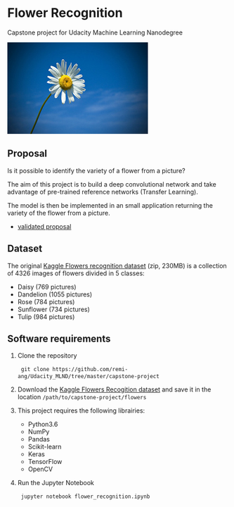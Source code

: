 # Flower Recognition

Capstone project for Udacity Machine Learning Nanodegree

![](./images_samples/813445367_187ecf080a_n.jpg)

## Proposal

Is it possible to identify the variety of a flower from a picture?

The aim of this project is to build a deep convolutional network and take advantage of pre-trained reference networks (Transfer Learning).

The model is then be implemented in an small application returning the variety of the flower from a picture.  

* [validated proposal](proposal.pdf)

## Dataset

The original [Kaggle Flowers recognition dataset](https://www.kaggle.com/alxmamaev/flowers-recognition/data) (zip, 230MB) is a collection of 4326 images of flowers divided in 5 classes:

* Daisy (769 pictures)
* Dandelion (1055 pictures)
* Rose (784 pictures)
* Sunflower (734 pictures)
* Tulip (984 pictures)

## Software requirements

1. Clone the repository

		git clone https://github.com/remi-ang/Udacity_MLND/tree/master/capstone-project

2. Download the [Kaggle Flowers Recogition dataset](https://www.kaggle.com/alxmamaev/flowers-recognition/downloads/flowers.zip/1) and save it in the location `/path/to/capstone-project/flowers`

4. This project requires the following librairies:

	* Python3.6
	* NumPy
	* Pandas
	* Scikit-learn
	* Keras
	* TensorFlow
	* OpenCV

5. Run the Jupyter Notebook

		jupyter notebook flower_recognition.ipynb

